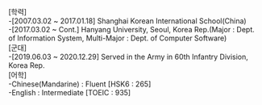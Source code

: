 [학력]</br>
-[2007.03.02 ~ 2017.01.18] Shanghai Korean International School(China)</br>
-[2017.03.02 ~ Cont.] Hanyang University, Seoul, Korea Rep.(Major : Dept. of Information System, Multi-Major : Dept. of Computer Software)
</br>
[군대]</br>
-[2019.06.03 ~ 2020.12.29] Served in the Army in 60th Infantry Division, Korea Rep.
</br>
[어학]</br>
-Chinese(Mandarine) : Fluent [HSK6 : 265]</br>
-English : Intermediate [TOEIC : 935]</br>


